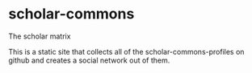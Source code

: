 # scholar-commons
The scholar matrix

This is a static site that collects all of the scholar-commons-profiles on github and creates a social network out of them.
